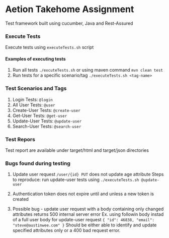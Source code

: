 # Aetion Takehome Assignment
Test framework built using cucumber, Java and Rest-Assured

### Execute Tests
Execute tests using `executeTests.sh` script

#### Examples of executing tests
1. Run all tests
`./excuteTests.sh` or using maven command `mvn clean test`
2. Run tests for a specific scenario/tag
`./executeTests.sh <tag-name>`

### Test Scenarios and Tags
1. Login Tests: `@login`
2. All User Tests: `@user`
3. Create-User Tests: `@create-user`
4. Get-User Tests: `@get-user`
5. Update-User Tests: `@update-user`
6. Search-User Tests: `@search-user`

### Test Repors
Test report are available under target/html and target/json directories

### Bugs found during testing
1. Update user request `/user/{id} PUT` does not update age attribute
Steps to reproduce: run update-user tests using `./executeTests.sh @update-user` 

2. Authentication token does not expire until and unless a new token is created

3. Possible bug - update user request with a body containing only changed attributes returns 500 internal server error
Ex. using followin body instad of a full user body for update-user request
`{
    "id": 46838,
    "email": "steve@austinwee.com"
}`
Should be either able to identify and update specified attributes only or a 400 bad request error.
